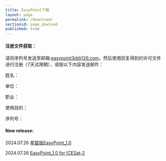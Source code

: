 ```yaml
---
title: EasyPoint下载
layout: page
permalink: /download/
sectionid: page_dowload
published: true
---
```

#### 注册文件获取：
请将序列号发送至邮箱:easypoint3d@126.com，然后使用回复得到的许可文件进行注册（7天试用期），请按以下内容发送邮件：

姓名：

单位：

职业：

使用目的：

序列号：

#### New release:

2024.07.26 [星载版EasyPoint_1.0](https://pan.baidu.com/s/1cqHaLrX53zOLAzpnWskDJw?pwd=6bay)

2024.07.26 [EasyPoint_1.0 for ICESat-2](https://drive.google.com/file/d/1FNtM_bLH_kE3xoieh1sWGyFm6QtSwR9Y/view?usp=sharing)
